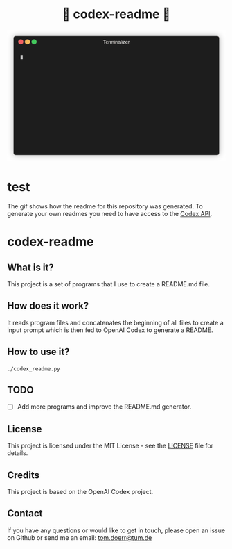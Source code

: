 <h1 align="center">🤖 codex-readme 📜</h1>
<p align="center">
    <img src='https://github.com/tom-doerr/bins/raw/main/codex-readme/r5.gif'>
    <p align="center">
    </p>
</p>

# test 

The gif shows how the readme for this repository was generated. To generate your own readmes you need to have access to the [Codex API](https://openai.com/blog/openai-codex/). 


# codex-readme
## What is it?

This project is a set of programs that I use to create a README.md file.

## How does it work?

It reads program files and concatenates the beginning of all files to create a input prompt which is then fed to OpenAI Codex to generate a README.

## How to use it?

```
./codex_readme.py
```

## TODO

- [ ] Add more programs and improve the README.md generator.

## License

This project is licensed under the MIT License - see the [LICENSE](LICENSE) file for details.

## Credits

This project is based on the OpenAI Codex project.

## Contact

If you have any questions or would like to get in touch, please open an issue on Github or send me an email: <tom.doerr@tum.de>

